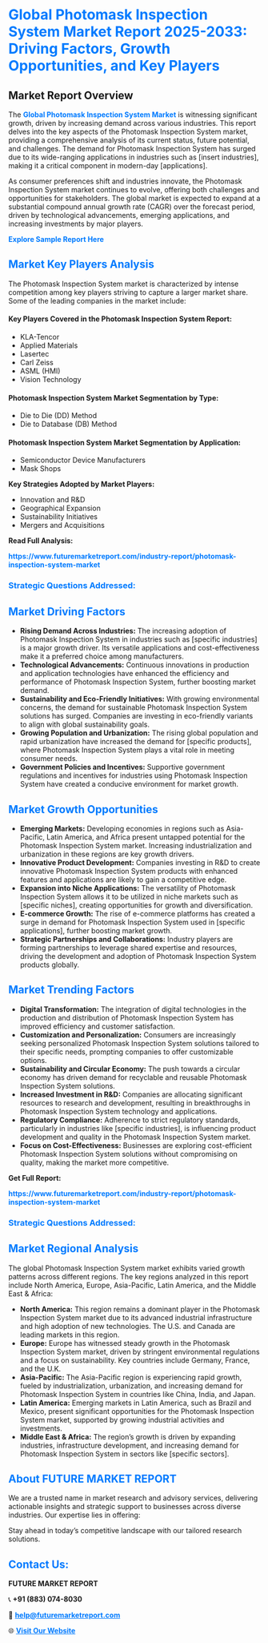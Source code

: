 <h1 style="color: #007BFF;">Global Photomask Inspection System Market Report 2025-2033: Driving Factors, Growth Opportunities, and Key Players</h1>

<section id="overview">
<h2>Market Report Overview</h2>
<p>The <a href="https://www.futuremarketreport.com/industry-report/photomask-inspection-system-market" style="color: #007BFF; text-decoration: none;"><strong>Global Photomask Inspection System Market</strong></a> is witnessing significant growth, driven by increasing demand across various industries. This report delves into the key aspects of the Photomask Inspection System market, providing a comprehensive analysis of its current status, future potential, and challenges. The demand for Photomask Inspection System has surged due to its wide-ranging applications in industries such as [insert industries], making it a critical component in modern-day [applications].</p>
<p>As consumer preferences shift and industries innovate, the Photomask Inspection System market continues to evolve, offering both challenges and opportunities for stakeholders. The global market is expected to expand at a substantial compound annual growth rate (CAGR) over the forecast period, driven by technological advancements, emerging applications, and increasing investments by major players.</p>
</section>

<section id="overview">
<p><a href="https://www.futuremarketreport.com/request-sample/reportId=60937" style="color: #007BFF; text-decoration: none;"><strong>Explore Sample Report Here</strong></a></p>
</section>

<section id="key-players">
<h2 style="color: #007BFF;">Market Key Players Analysis</h2>
<p>The Photomask Inspection System market is characterized by intense competition among key players striving to capture a larger market share. Some of the leading companies in the market include:</p>
<h4>Key Players Covered in the Photomask Inspection System Report:</h4>
<ul><li>KLA-Tencor</li><li>Applied Materials</li><li>Lasertec</li><li>Carl Zeiss</li><li>ASML (HMI)</li><li>Vision Technology</li></ul>
<h4>Photomask Inspection System Market Segmentation by Type:</h4>
<ul><li>Die to Die (DD) Method</li><li>Die to Database (DB) Method</li></ul>

<h4>Photomask Inspection System Market Segmentation by Application:</h4>
<ul><li>Semiconductor Device Manufacturers</li><li>Mask Shops</li></ul>
<p><strong>Key Strategies Adopted by Market Players:</strong></p>
<ul>
<li>Innovation and R&D</li>
<li>Geographical Expansion</li>
<li>Sustainability Initiatives</li>
<li>Mergers and Acquisitions</li>
</ul>
</section>

<section>
<p><strong>Read Full Analysis: </strong></p><a href="https://www.futuremarketreport.com/industry-report/photomask-inspection-system-market" style="color: #007BFF; text-decoration: none;"><strong>https://www.futuremarketreport.com/industry-report/photomask-inspection-system-market</strong></a>
<h3 style="color: #007BFF;">Strategic Questions Addressed:</h3>
</section>

<section id="driving-factors">
<h2 style="color: #007BFF;">Market Driving Factors</h2>
<ul>
<li><strong>Rising Demand Across Industries:</strong> The increasing adoption of Photomask Inspection System in industries such as [specific industries] is a major growth driver. Its versatile applications and cost-effectiveness make it a preferred choice among manufacturers.</li>
<li><strong>Technological Advancements:</strong> Continuous innovations in production and application technologies have enhanced the efficiency and performance of Photomask Inspection System, further boosting market demand.</li>
<li><strong>Sustainability and Eco-Friendly Initiatives:</strong> With growing environmental concerns, the demand for sustainable Photomask Inspection System solutions has surged. Companies are investing in eco-friendly variants to align with global sustainability goals.</li>
<li><strong>Growing Population and Urbanization:</strong> The rising global population and rapid urbanization have increased the demand for [specific products], where Photomask Inspection System plays a vital role in meeting consumer needs.</li>
<li><strong>Government Policies and Incentives:</strong> Supportive government regulations and incentives for industries using Photomask Inspection System have created a conducive environment for market growth.</li>
</ul>
</section>

<section id="growth-opportunities">
<h2 style="color: #007BFF;">Market Growth Opportunities</h2>
<ul>
<li><strong>Emerging Markets:</strong> Developing economies in regions such as Asia-Pacific, Latin America, and Africa present untapped potential for the Photomask Inspection System market. Increasing industrialization and urbanization in these regions are key growth drivers.</li>
<li><strong>Innovative Product Development:</strong> Companies investing in R&D to create innovative Photomask Inspection System products with enhanced features and applications are likely to gain a competitive edge.</li>
<li><strong>Expansion into Niche Applications:</strong> The versatility of Photomask Inspection System allows it to be utilized in niche markets such as [specific niches], creating opportunities for growth and diversification.</li>
<li><strong>E-commerce Growth:</strong> The rise of e-commerce platforms has created a surge in demand for Photomask Inspection System used in [specific applications], further boosting market growth.</li>
<li><strong>Strategic Partnerships and Collaborations:</strong> Industry players are forming partnerships to leverage shared expertise and resources, driving the development and adoption of Photomask Inspection System products globally.</li>
</ul>
</section>

<section id="trending-factors">
<h2 style="color: #007BFF;">Market Trending Factors</h2>
<ul>
<li><strong>Digital Transformation:</strong> The integration of digital technologies in the production and distribution of Photomask Inspection System has improved efficiency and customer satisfaction.</li>
<li><strong>Customization and Personalization:</strong> Consumers are increasingly seeking personalized Photomask Inspection System solutions tailored to their specific needs, prompting companies to offer customizable options.</li>
<li><strong>Sustainability and Circular Economy:</strong> The push towards a circular economy has driven demand for recyclable and reusable Photomask Inspection System solutions.</li>
<li><strong>Increased Investment in R&D:</strong> Companies are allocating significant resources to research and development, resulting in breakthroughs in Photomask Inspection System technology and applications.</li>
<li><strong>Regulatory Compliance:</strong> Adherence to strict regulatory standards, particularly in industries like [specific industries], is influencing product development and quality in the Photomask Inspection System market.</li>
<li><strong>Focus on Cost-Effectiveness:</strong> Businesses are exploring cost-efficient Photomask Inspection System solutions without compromising on quality, making the market more competitive.</li>
</ul>
</section>

<section>
<p><strong>Get Full Report: </strong></p><a href="https://www.futuremarketreport.com/industry-report/photomask-inspection-system-market" style="color: #007BFF; text-decoration: none;"><strong>https://www.futuremarketreport.com/industry-report/photomask-inspection-system-market</strong></a>
<h3 style="color: #007BFF;">Strategic Questions Addressed:</h3>
</section>


<section id="regional-analysis">
<h2 style="color: #007BFF;">Market Regional Analysis</h2>
<p>The global Photomask Inspection System market exhibits varied growth patterns across different regions. The key regions analyzed in this report include North America, Europe, Asia-Pacific, Latin America, and the Middle East & Africa:</p>
<ul>
<li><strong>North America:</strong> This region remains a dominant player in the Photomask Inspection System market due to its advanced industrial infrastructure and high adoption of new technologies. The U.S. and Canada are leading markets in this region.</li>
<li><strong>Europe:</strong> Europe has witnessed steady growth in the Photomask Inspection System market, driven by stringent environmental regulations and a focus on sustainability. Key countries include Germany, France, and the U.K.</li>
<li><strong>Asia-Pacific:</strong> The Asia-Pacific region is experiencing rapid growth, fueled by industrialization, urbanization, and increasing demand for Photomask Inspection System in countries like China, India, and Japan.</li>
<li><strong>Latin America:</strong> Emerging markets in Latin America, such as Brazil and Mexico, present significant opportunities for the Photomask Inspection System market, supported by growing industrial activities and investments.</li>
<li><strong>Middle East & Africa:</strong> The region’s growth is driven by expanding industries, infrastructure development, and increasing demand for Photomask Inspection System in sectors like [specific sectors].</li>
</ul>
</section>

<footer>
<h2 style="color: #007BFF;">About FUTURE MARKET REPORT</h2>
<p>We are a trusted name in market research and advisory services, delivering actionable insights and strategic support to businesses across diverse industries. Our expertise lies in offering:</p>

<p>Stay ahead in today’s competitive landscape with our tailored research solutions.</p>

<h2 style="color: #007BFF;">Contact Us:</h2>
<p><strong>FUTURE MARKET REPORT</strong></p>
<p>📞 <strong>+91 (883) 074-8030</strong></p>
<p>📧 <strong><a href="mailto:help@futuremarketreport.com" style="color: #007BFF;">help@futuremarketreport.com</a></strong></p>
<p>🌐 <strong><a href="https://www.futuremarketreport.com/" style="color: #007BFF;">Visit Our Website</a></strong></p>
</footer>